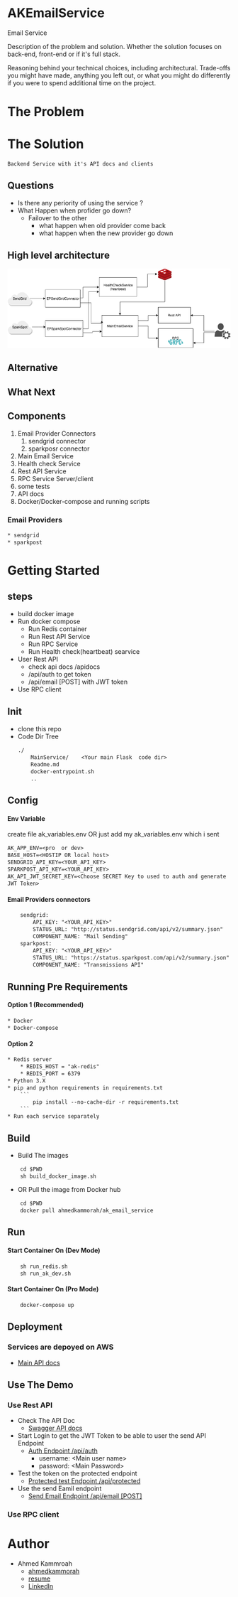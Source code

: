# AKEmailService 

Email Service




Description of the problem and solution.
Whether the solution focuses on back-end, front-end or if it's full stack.

Reasoning behind your technical choices, including architectural.
Trade-offs you might have made, anything you left out, or what you might do 
differently if you were to spend additional time on the project.



# The Problem

# The Solution
	Backend Service with it's API docs and clients 
## Questions 
* Is there any periority of using the service ?
* What Happen when profider go down?
	* Failover to the other 
		* what happen when old provider come back 
		* what happen when the new provider go down

## High level architecture

![High level architecture](AkEmailService.png)
## Alternative 
## What Next 

## Components 
1. Email Provider Connectors 
	1. sendgrid connector
	2. sparkposr connector
2. Main Email Service 
3. Health check Service 
4. Rest API Service 
5. RPC Service Server/client
6. some tests
7. API docs
8. Docker/Docker-compose and running scripts


### Email Providers 
	* sendgrid
	* sparkpost

# Getting Started

## steps 
* build docker image 
* Run docker compose 
	* Run Redis container
	* Run Rest API Service 
	* Run RPC Service
	* Run Health check(heartbeat) searvice 
* User Rest API
	* check api docs /apidocs
	* /api/auth to get token
	* /api/email [POST] with JWT token
* Use RPC client


## Init
* clone this repo
* Code Dir Tree
	```
	./
		MainService/    <Your main Flask  code dir> 
		Readme.md
		docker-entrypoint.sh
		..
	```
## Config 
#### Env Variable 
create file ak_variables.env
OR just add my ak_variables.env which i sent 
```
AK_APP_ENV=<pro  or dev>
BASE_HOST=<HOSTIP OR local host>
SENDGRID_API_KEY=<YOUR_API_KEY>
SPARKPOST_API_KEY=<YOUR_API_KEY>
AK_API_JWT_SECRET_KEY=<Choose SECRET Key to used to auth and generate JWT Token>
```
#### Email Providers connectors 
```
	sendgrid:
	    API_KEY: "<YOUR_API_KEY>"
	    STATUS_URL: "http://status.sendgrid.com/api/v2/summary.json"
	    COMPONENT_NAME: "Mail Sending"
	sparkpost:
	    API_KEY: "<YOUR_API_KEY>"
	    STATUS_URL: "https://status.sparkpost.com/api/v2/summary.json"
	    COMPONENT_NAME: "Transmissions API"
```
## Running Pre Requirements
#### Option 1 (Recommended)
	* Docker
	* Docker-compose
#### Option 2
	* Redis server 
		* REDIS_HOST = "ak-redis"
		* REDIS_PORT = 6379
	* Python 3.X
	* pip and python requirements in requirements.txt
		```
			pip install --no-cache-dir -r requirements.txt
		```
	* Run each service separately 

## Build

* Build The images
```
    cd $PWD
	sh build_docker_image.sh 

```
* OR Pull the image from Docker hub 
```
    cd $PWD
	docker pull ahmedkammorah/ak_email_service 

```
## Run
#### Start Container On (Dev Mode) 
```
	sh run_redis.sh
	sh run_ak_dev.sh
```

#### Start Container On (Pro Mode) 
```
	docker-compose up
```
## Deployment
### Services are depoyed on AWS 
* [Main API docs](http://13.58.165.80:5000/apidocs)

## Use The Demo 
### Use Rest API
* Check The API Doc 
	* [Swagger API docs](http://13.58.165.80:5000/apidocs)
* Start Login to get the JWT Token to be able to user the send API Endpoint
	* [Auth Endpoint  /api/auth ](http://13.58.165.80:5000/apidocs/#/AKAuth)
		* username: <Main user name\>
		* password: <Main Password\>
* Test the token on the protected endpoint
	* [Protected test Endpoint /api/protected](http://13.58.165.80:5000/apidocs/#/AKAuth/get_api_protected)
* Use the send Eamil endpoint
	* [Send Email Endpoint /api/email [POST]](http://13.58.165.80:5000/apidocs/#/AKEmailServiceAPI/sendEmail)
### Use RPC client

# Author
* Ahmed Kammroah 
	* [ahmedkammorah](https://github.com/AhmedKammorah) 
	* [resume](https://github.com/AhmedKammorah/my_resume_latex)
	* [LinkedIn](https://www.linkedin.com/in/ahmedkammorah/)
